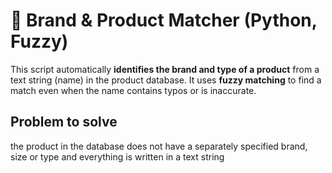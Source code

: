 # 🧠 Brand & Product Matcher (Python, Fuzzy)

This script automatically **identifies the brand and type of a product** from a text string (name) in the product database. It uses **fuzzy matching** to find a match even when the name contains typos or is inaccurate.

## Problem to solve

the product in the database does not have a separately specified brand, size or type and everything is written in a text string

